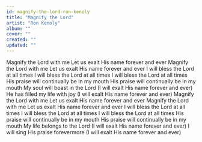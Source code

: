 ```yaml
---
id: magnify-the-lord-ron-kenoly
title: "Magnify the Lord"
artist: "Ron Kenoly"
album: ""
cover: ""
created: ""
updated: ""
---
```


Magnify the Lord with me
Let us exalt His name forever and ever
Magnify the Lord with me
Let us exalt His name forever and ever
I will bless the Lord at all times
I will bless the Lord at all times
I will bless the Lord at all times
His praise will continually be in my mouth
His praise will continually be in my mouth
My soul will boast in the Lord
(I will exalt His name forever and ever)
He has filled my life with joy
(I will exalt His name forever and ever)
Magnify the Lord with me
Let us exalt His name forever and ever
Magnify the Lord with me
Let us exalt His name forever and ever
I will bless the Lord at all times
I will bless the Lord at all times
I will bless the Lord at all times
His praise will continually be in my mouth
His praise will continually be in my mouth
My life belongs to the Lord
(I will exalt His name forever and ever)
I will sing His praise forevermore
(I will exalt His name forever and ever)